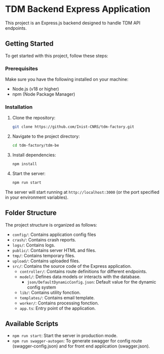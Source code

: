 # TDM Backend Express Application

This project is an Express.js backend designed to handle TDM API endpoints.

## Getting Started

To get started with this project, follow these steps:

### Prerequisites

Make sure you have the following installed on your machine:

- Node.js (v18 or higher)
- npm (Node Package Manager)

### Installation

1. Clone the repository:

   ```bash
   git clone https://github.com/Inist-CNRS/tdm-factory.git
   ```

2. Navigate to the project directory:

   ```bash
   cd tdm-factory/tdm-be
   ```

3. Install dependencies:

   ```bash
   npm install
   ```

4. Start the server:

   ```bash
   npm run start
   ```

The server will start running at `http://localhost:3000` (or the port specified in your environment variables).

## Folder Structure

The project structure is organized as follows:

- `config/`: Contains application config files
- `crash/`: Contains crash reports.
- `logs/`: Contains logs.
- `public/`: Contains server HTML and files.
- `tmp/`: Contains temporary files.
- `upload/`: Contains uploaded files.
- `src/`: Contains the source code of the Express application.
  - `controller/`: Contains route definitions for different endpoints.
  - `model/`: Defines data models or interacts with the database.
    - `json/DefaultDynamicConfig.json`: Default value for the dynamic config system
  - `lib/`: Contains utility fonction.
  - `templates/`: Contains email template.
  - `worker/`: Contains processing fonction.
  - `app.ts`: Entry point of the application.

## Available Scripts

- `npm run start`: Start the server in production mode.
- `npm run swagger-autogen`: To generate swagger for config route (swagger-config.json) and for front end application (swagger.json).
